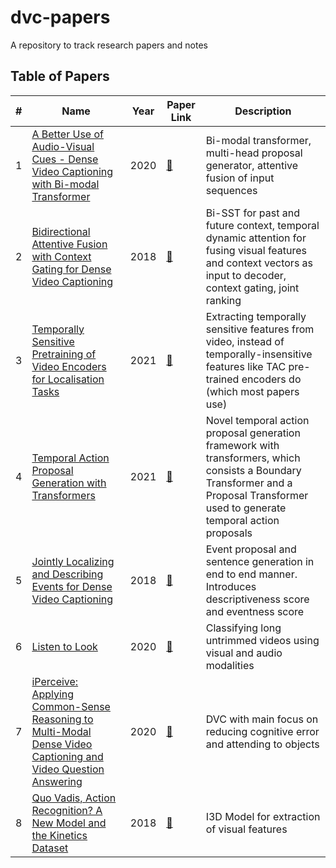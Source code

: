 # dvc-papers
A repository to track research papers and notes

## Table of Papers
| # | Name | Year | Paper Link | Description |
| --- | --- | --- | --- | --- |
| 1 | [A Better Use of Audio-Visual Cues - Dense Video Captioning with Bi-modal Transformer](A_Better_Use_of_Audio-Visual_Cues_Dense_Video_Captioning_with_Bi-modal_Transformer/README.md) | 2020 | [:link:](https://arxiv.org/abs/2005.08271) | Bi-modal transformer, multi-head proposal generator, attentive fusion of input sequences |
| 2 | [Bidirectional Attentive Fusion with Context Gating for Dense Video Captioning](Bidirectional_Attentive_Fusion_with_Context_Gating/README.md) | 2018 | [:link:](https://arxiv.org/abs/1804.00100) | Bi-SST for past and future context, temporal dynamic attention for fusing visual features and context vectors as input to decoder, context gating, joint ranking |
| 3 | [Temporally Sensitive Pretraining of Video Encoders for Localisation Tasks](Temporally_Sensitive_Pretraining_of_Video_Encoders_for_Localization_Tasks/README.md) | 2021 | [:link:](https://arxiv.org/abs/2011.11479) | Extracting temporally sensitive features from video, instead of temporally-insensitive features like TAC pre-trained encoders do (which most papers use) |
| 4 | [Temporal Action Proposal Generation with Transformers](TAPG/Temporal_Action_Proposal_Generation_with_Transformers/README.md) | 2021 | [:link:](https://arxiv.org/abs/2105.12043) | Novel temporal action proposal generation framework with transformers, which consists a Boundary Transformer and a Proposal Transformer used to generate temporal action proposals |
| 5 | [Jointly Localizing and Describing Events for Dense Video Captioning](Jointly_Localizing_and_Describing_Events_for_Dense_Video_Captioning/README.md) | 2018 | [:link:](https://arxiv.org/abs/1804.08274) | Event proposal and sentence generation in end to end manner. Introduces descriptiveness score and eventness score |
| 6 | [Listen to Look](Listen_to_Look/README.md) | 2020 | [:link:](https://arxiv.org/abs/1912.04487) | Classifying long untrimmed videos using visual and audio modalities |
| 7 | [iPerceive: Applying Common-Sense Reasoning to Multi-Modal Dense Video Captioning and Video Question Answering](iPerceive_Applying_Common-Sense_Reasoning_to_Multi-Modal_Dense_Video_Captioning_and_Video_Question_Answering/README.md) | 2020 | [:link:](https://arxiv.org/abs/2011.07735) | DVC with main focus on reducing cognitive error and attending to objects |
| 8 | [Quo Vadis, Action Recognition? A New Model and the Kinetics Dataset](I3D_Action_Recognition_Kinetics_Dataset/README.md) | 2018 | [:link:](https://arxiv.org/abs/1705.07750) | I3D Model for extraction of visual features |